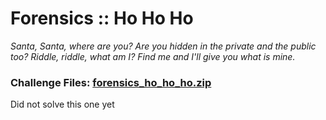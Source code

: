 # Forensics :: Ho Ho Ho

*Santa, Santa, where are you? Are you hidden in the private and the public too? Riddle, riddle, what am I? Find me and I'll give you what is mine.*

### Challenge Files: [forensics_ho_ho_ho.zip](forensics_ho_ho_ho.zip)

Did not solve this one yet

